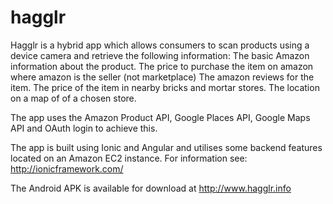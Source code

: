 # hagglr
Hagglr is a hybrid app which allows consumers to scan products using a device camera and retrieve the following information: The basic Amazon information about the product. The price to purchase the item on amazon where amazon is the seller (not marketplace) The amazon reviews for the item. The price of the item in nearby bricks and mortar stores. The location on a map of of a chosen store.

The app uses the Amazon Product API, Google Places API, Google Maps API and OAuth login to achieve this.

The app is built using Ionic and Angular and utilises some backend features located on an Amazon EC2 instance. For information see: http://ionicframework.com/

The Android APK is available for download at http://www.hagglr.info

